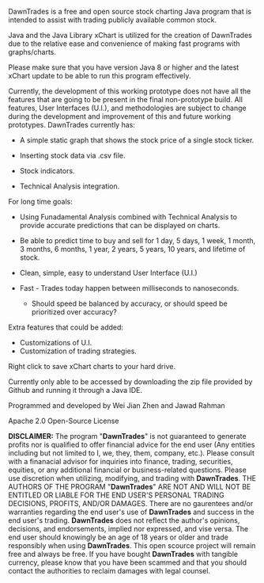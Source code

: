 DawnTrades is a free and open source stock charting Java program that is intended to assist with trading publicly available common stock.

Java and the Java Library xChart is utilized for the creation of DawnTrades due to the relative ease and convenience of making fast programs with graphs/charts.

Please make sure that you have version Java 8 or higher and the latest xChart update to be able to run this program effectively.

Currently, the development of this working prototype does not have all the features that are going to be present in the final non-prototype build. All features, User Interfaces (U.I.), and methodologies are subject to change during the development and improvement of this and future working prototypes. DawnTrades currently has:

* A simple static graph that shows the stock price of a single stock ticker.
  
* Inserting stock data via .csv file.

* Stock indicators.

* Technical Analysis integration.

For long time goals:

* Using Funadamental Analysis combined with Technical Analysis to provide accurate predictions that can be displayed on charts.

* Be able to predict time to buy and sell for 1 day, 5 days, 1 week, 1 month, 3 months, 6 months, 1 year, 2 years, 5 years, 10 years, and lifetime of stock.

* Clean, simple, easy to understand User Interface (U.I.)

* Fast - Trades today happen between milliseconds to nanoseconds.
  - Should speed be balanced by accuracy, or should speed be prioritized over accuracy?

Extra features that could be added:

* Customizations of U.I.
* Customization of trading strategies.

Right click to save xChart charts to your hard drive.

Currently only able to be accessed by downloading the zip file provided by Github and running it through a Java IDE.

Programmed and developed by Wei Jian Zhen and Jawad Rahman

Apache 2.0 Open-Source License

**DISCLAIMER:**
The program "**DawnTrades**" is not guaranteed to generate profits nor is qualified to offer financial advice for the end user (Any entities including but not limited to I, we, they, them, company, etc.). Please consult with a finanacial advisor for inquiries into finance, trading, securities, equities, or any additional financial or business-related questions. Please use discretion when utilizing, modifying, and trading with **DawnTrades**. THE AUTHORS OF THE PROGRAM "**DawnTrades**" ARE NOT AND WILL NOT BE ENTITLED OR LIABLE FOR THE END USER'S PERSONAL TRADING DECISIONS, PROFITS, AND/OR DAMAGES. There are no gaurentees and/or warranties regarding the end user's use of **DawnTrades** and success in the end user's trading. **DawnTrades** does not reflect the author's opinions, decisions, and endorsements, implied nor expressed, and vise versa. The end user should knowingly be an age of 18 years or older and trade responsibly when using **DawnTrades**. This open scource project will remain free and always be free. If you have bought **DawnTrades** with tangible currency, please know that you have been scammed and that you should contact the authorities to reclaim damages with legal counsel.
